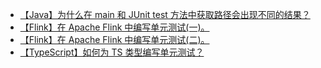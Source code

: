 - [【Java】为什么在 main 和 JUnit test 方法中获取路径会出现不同的结果？](./docs/dayly/index.md)
- [【Flink】在 Apache Flink 中编写单元测试(一)。](./docs/flink/ut1.md)
- [【Flink】在 Apache Flink 中编写单元测试(二)。](./docs/flink/ut2.md)
- [【TypeScript】如何为 TS 类型编写单元测试？](https://github.com/ascoders/weekly/blob/master/%E5%89%8D%E6%B2%BF%E6%8A%80%E6%9C%AF/260.%E7%B2%BE%E8%AF%BB%E3%80%8A%E5%A6%82%E4%BD%95%E4%B8%BA%20TS%20%E7%B1%BB%E5%9E%8B%E5%86%99%E5%8D%95%E6%B5%8B%E3%80%8B.md)

